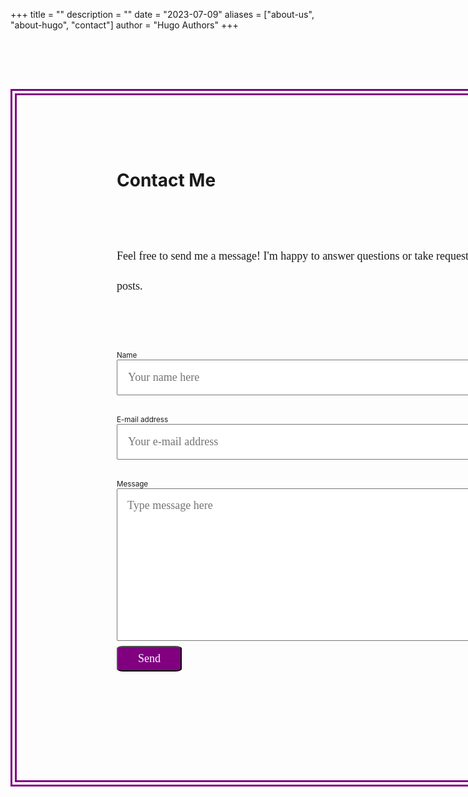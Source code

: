 +++
title = ""
description = ""
date = "2023-07-09"
aliases = ["about-us", "about-hugo", "contact"]
author = "Hugo Authors"
+++


<script>
    function myFunction() {
        const p = document.getElementById("response")

        if(document.getElementById("name").value == "") {
            p.innerHTML = "Please fill out the name field of the form."
        } else if (document.getElementById("email").value == "") {
            p.innerHTML = "Please fill out the email field of the form."
        } else if (document.getElementById("message").value == "") {
            p.innerHTML = "Please type a message."
        } else {
            p.innerHTML = "Thanks for reaching out! I will get back to you soon.";
        }
    }
</script>

<div style = "display: flex;">

<form method="post" action="https://forms.un-static.com/forms/67c78e66e522ce4c78b2bcc6b515fd5b41512271" style = "margin: auto; align-self: center; border-color: purple; border-width: 10px; border-style: double; padding:10rem; padding-top:5rem; margin-top:5rem;">
<h1>Contact Me</h1>
<div style =  "width: 40rem; margin-top:5rem; margin-bottom: 5rem; line-height:3rem; font-family: Times New Roman; font-size: large;" >Feel free to send me a message! I'm happy to answer questions or take requests for new posts.</div>
  <div class="form-group row">
    <label for="name" class="col-4 col-form-label" style = "font-size: smaller;">Name</label>
    <div class="col-8" style = "margin-bottom: 2rem;">
      <div class="input-group">
        <input id="name" name="name" placeholder="Your name here" type="text" required="required" class="form-control" style = "font-size: large; padding:1rem; font-family: Times New Roman; width:40rem;">
      </div>
    </div>
  </div>
  <div class="form-group row">
    <label for="email" class="col-4 col-form-label" style = "font-size: smaller;">E-mail address</label>
    <div class="col-8" style = "margin-bottom: 2rem;">
      <div class="input-group">
        <input id="email" name="email" placeholder="Your e-mail address" type="text" required="required" class="form-control" style = "font-size: large; padding:1rem; font-family: Times New Roman; width:40rem;">
      </div>
    </div>
  </div>
  <div class="form-group row">
    <label for="message" class="col-4 col-form-label" style = "font-size: smaller;">Message</label>
    <div class="col-8" style = "margin-bottom: 0.5rem;">
      <textarea id="message" placeholder = "Type message here" name="message" cols="40" rows="10" required="required" class="form-control" style = "font-size: large; padding:1rem; font-family: Times New Roman; width:40rem;"></textarea>
    </div>
  </div>
  <div class="form-group row">
    <div class="offset-4 col-8">
      <button name="submit" onClick = "myFunction()" type="submit" class="btn btn-primary" style = "font-size: large; padding: 0.5rem; padding-left: 2rem; padding-right: 2rem;  color: white; border-color: purple: border-width:10px; border-radius:10%; background-color: purple; font-family: Georgia;">Send</button>
    </div>
  </div>
  <p id = "response"></p>
</form>


